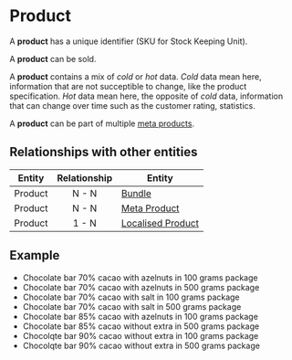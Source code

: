 # Product

A **product** has a unique identifier (SKU for Stock Keeping Unit).

A **product** can be sold.

A **product** contains a mix of _cold_ or _hot_ data. _Cold_ data mean here, information that are not succeptible to change, like the product specification. _Hot_ data mean here, the opposite of _cold_ data, information that can change over time such as the customer rating, statistics.

A **product** can be part of multiple [meta products].

## Relationships with other entities

| Entity | Relationship | Entity |
| --- |:--------:| --- |
| Product | N - N | [Bundle] |
| Product | N - N | [Meta Product] |
| Product | 1 - N | [Localised Product] |

## Example

* Chocolate bar 70% cacao with azelnuts in 100 grams package
* Chocolate bar 70% cacao with azelnuts in 500 grams package
* Chocolate bar 70% cacao with salt in 100 grams package
* Chocolate bar 70% cacao with salt in 500 grams package
* Chocolate bar 85% cacao with azelnuts in 100 grams package
* Chocolate bar 85% cacao without extra in 500 grams package
* Chocolqte bar 90% cacao without extra in 100 grams package
* Chocolqte bar 90% cacao without extra in 500 grams package



[Bundle]: ../bundle.md
[Localised Product]: ../localised-product.md
[meta products]: ../meta-product.md
[Meta Product]: ../meta-product.md
